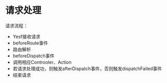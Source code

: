 # 请求处理

请求流程：

* Yesf接收请求
* beforeRoute事件
* 路由解析
* beforeDispatch事件
* 调用相应Controoler、Action
* 若请求处理成功，则触发afterDispatch事件，否则触发dispatchFailed事件
* 结束请求